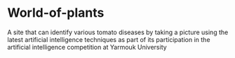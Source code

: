 # World-of-plants
A site that can identify various tomato diseases by taking a picture using the latest artificial intelligence techniques as part of its participation in the artificial intelligence competition at Yarmouk University
